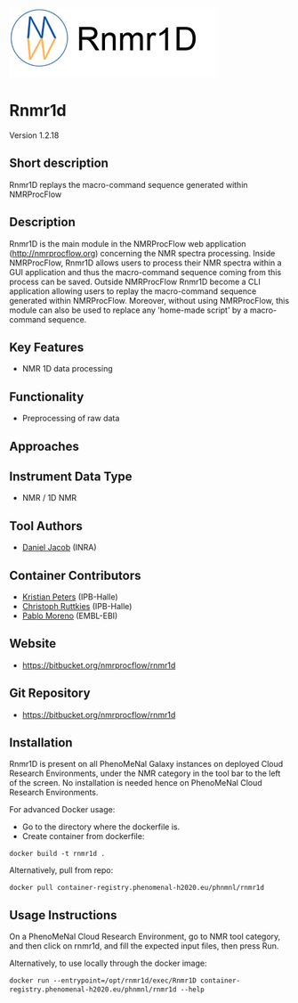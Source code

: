 ![Logo](figs/logo.png)

# Rnmr1d
Version 1.2.18

## Short description
Rnmr1D replays the macro-command sequence generated within NMRProcFlow 

## Description

Rnmr1D is the main module in the NMRProcFlow web application (http://nmrprocflow.org) concerning the NMR spectra processing. Inside NMRProcFlow, Rnmr1D allows users to process their NMR spectra within a GUI application and thus the macro-command sequence coming from this process can be saved. Outside NMRProcFlow Rnmr1D become a CLI application allowing users to replay the macro-command sequence generated within NMRProcFlow. Moreover, without using NMRProcFlow, this module can also be used to replace any 'home-made script' by a macro-command sequence.

## Key Features

- NMR 1D data processing

## Functionality

- Preprocessing of raw data

## Approaches

## Instrument Data Type

- NMR / 1D NMR

## Tool Authors

- [Daniel Jacob](https://www.linkedin.com/in/daniel-jacob-b3bb4855/?ppe=1) (INRA)

## Container Contributors

- [Kristian Peters](https://github.com/korseby) (IPB-Halle)
- [Christoph Ruttkies](https://github.com/c-ruttkies) (IPB-Halle)
- [Pablo Moreno](https://github.com/pcm32) (EMBL-EBI)

## Website

- https://bitbucket.org/nmrprocflow/rnmr1d

## Git Repository

- https://bitbucket.org/nmrprocflow/rnmr1d

## Installation

Rnmr1D is present on all PhenoMeNal Galaxy instances on deployed Cloud Research Environments, under the NMR category in the tool bar to the left of the screen. No installation is needed hence on PhenoMeNal Cloud Research Environments.

For advanced Docker usage:

- Go to the directory where the dockerfile is.
- Create container from dockerfile:

```
docker build -t rnmr1d .
```

Alternatively, pull from repo:

```
docker pull container-registry.phenomenal-h2020.eu/phnmnl/rnmr1d
```

## Usage Instructions

On a PhenoMeNal Cloud Research Environment, go to NMR tool category, and then click on rnmr1d, and fill the expected input files, then press Run. 

Alternatively, to use locally through the docker image:

```
docker run --entrypoint=/opt/rnmr1d/exec/Rnmr1D container-registry.phenomenal-h2020.eu/phnmnl/rnmr1d --help
```

